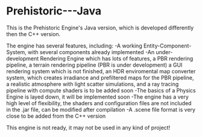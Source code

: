 # Prehistoric---Java
This is the Prehistoric Engine's Java version, which is developed differently then the C++ version.

The engine has several features, including:
  -A working Entity-Component-System, with several components already implemented
  -An under-development Rendering Engine which has lots of features, a PBR rendering pipeline, a terrain rendering pipeline (PBR is under development)
      a GUI rendering system which is not finished, an HDR enviromental map converter system, which creates irradiance and prefiltered maps
      for the PBR pipeline, a realistic atmosphere with light scatter simulations, and a ray tracing pipeline with compute shaders is to be added soon
  -The basics of a Physics Engine is layed down, it will be implemented soon
  -The engine has a very high level of flexibility, the shaders and configuration files are not included in the .jar file, can be modified after compilation
  -A .scene file format is very close to be added from the C++ version
  
This engine is not ready, it may not be used in any kind of project!

